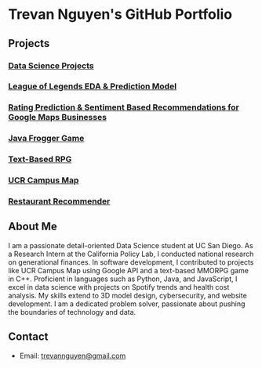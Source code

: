 # Trevan Nguyen's GitHub Portfolio

## Projects

### [Data Science Projects](https://github.com/SudoSure/DSProjects)

### [League of Legends EDA & Prediction Model](https://SudoSure.github.io/Portfolio)

### [Rating Prediction & Sentiment Based Recommendations for Google Maps Businesses](https://github.com/hgnzheng/CSE158-Assignment_2)

### [Java Frogger Game](https://github.com/SudoSure/Frogger)

### [Text-Based RPG](https://github.com/SudoSure/TextBasedRPG)

### [UCR Campus Map](https://github.com/SudoSure/UCRCampusMap)

### [Restaurant Recommender](https://github.com/SudoSure/chinder)


## About Me

I am a passionate detail-oriented Data Science student at UC San Diego. As a Research Intern at the California Policy Lab, I conducted national research on generational finances. In software development, I contributed to projects like UCR Campus Map using Google API and a text-based MMORPG game in C++. Proficient in languages such as Python, Java, and JavaScript, I excel in data science with projects on Spotify trends and health cost analysis. My skills extend to 3D model design, cybersecurity, and website development. I am a dedicated problem solver, passionate about pushing the boundaries of technology and data.

## Contact

- Email: trevannguyen@gmail.com



